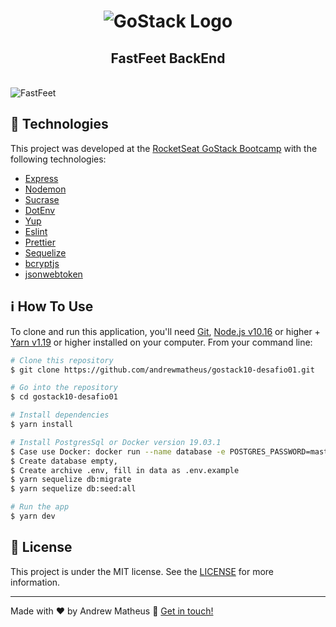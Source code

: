 <h1 align="center">
    <img alt="GoStack Logo" src="https://res.cloudinary.com/directmidiasoftwares/image/upload/v1580224540/GitHub/bootcamp10_z7ct8j.png" />
    <br>
    <h2 align="center">FastFeet BackEnd</h2>
    <br>
    <img alt="FastFeet" src="https://res.cloudinary.com/directmidiasoftwares/image/upload/v1580238067/GitHub/logo_fastfeet_zq0fqp.png" /> 
</h1>

## :rocket: Technologies

This project was developed at the [RocketSeat GoStack Bootcamp](https://rocketseat.com.br/bootcamp) with the following technologies:

-  [Express](https://expressjs.com/)
-  [Nodemon](https://github.com/remy/nodemon#nodemon/)
-  [Sucrase](https://github.com/alangpierce/sucrase)
-  [DotEnv](https://github.com/motdotla/dotenv)
-  [Yup](https://github.com/jquense/yup)
-  [Eslint](https://eslint.org/docs/user-guide/getting-started)
-  [Prettier](https://prettier.io/)
-  [Sequelize](https://sequelize.org/v5/manual/getting-started.html)
-  [bcryptjs](https://www.npmjs.com/package/bcrypt)
-  [jsonwebtoken](https://github.com/auth0/node-jsonwebtoken)


## :information_source: How To Use

To clone and run this application, you'll need [Git](https://git-scm.com), [Node.js v10.16][nodejs] or higher + [Yarn v1.19][yarn] or higher installed on your computer. From your command line:

```bash
# Clone this repository
$ git clone https://github.com/andrewmatheus/gostack10-desafio01.git

# Go into the repository
$ cd gostack10-desafio01

# Install dependencies
$ yarn install

# Install PostgresSql or Docker version 19.03.1
$ Case use Docker: docker run --name database -e POSTGRES_PASSWORD=master -p 5534:5432 -d postgres:11
$ Create database empty, 
$ Create archive .env, fill in data as .env.example
$ yarn sequelize db:migrate
$ yarn sequelize db:seed:all

# Run the app
$ yarn dev
```

## :memo: License
This project is under the MIT license. See the [LICENSE](https://github.com/lukemorales/react-rocketshoes/blob/master/LICENSE) for more information.

---

Made with ♥ by Andrew Matheus :wave: [Get in touch!](https://www.linkedin.com/feed/)

[nodejs]: https://nodejs.org/
[yarn]: https://yarnpkg.com/
[vc]: https://code.visualstudio.com/
[vceditconfig]: https://marketplace.visualstudio.com/items?itemName=EditorConfig.EditorConfig
[Insomnia]: https://insomnia.rest/
